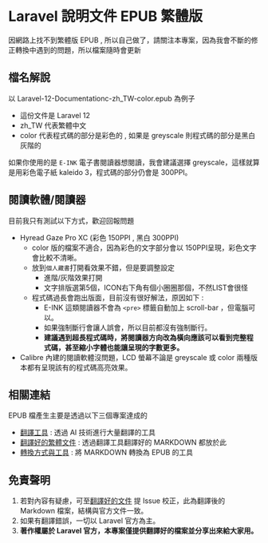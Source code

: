 # Laravel 說明文件 EPUB 繁體版

因網路上找不到繁體版 EPUB , 所以自己做了，請關注本專案，因為我會不斷的修正轉換中遇到的問題，所以檔案隨時會更新

## 檔名解說

以 Laravel-12-Documentationc-zh_TW-color.epub 為例子

- 這份文件是 Laravel 12
- zh_TW 代表繁體中文
- color 代表程式碼的部分是彩色的 , 如果是 greyscale 則程式碼的部分是黑白灰階的

如果你使用的是 `E-INK` 電子書閱讀器想閱讀，我會建議選擇 greyscale，這樣就算是用彩色電子紙 kaleido 3，程式碼的部分仍會是 300PPI。

## 閱讀軟體/閱讀器

目前我只有測試以下方式，歡迎回報問題
* Hyread Gaze Pro XC (彩色 150PPI , 黑白 300PPI)
  * color 版的檔案不適合，因為彩色的文字部分會以 150PPI呈現，彩色文字會比較不清晰。
  * 放到`個人藏書`打開看效果不錯，但是要調整設定
    * 進階/灰階效果打開
    * 文字排版選第5個，ICON右下角有個小圈圈那個，不然LIST會很怪
  * 程式碼過長會跑出版面，目前沒有很好解法，原因如下 :
    * E-INK 這類閱讀器不會為 `<pre>` 標籤自動加上 scroll-bar ，但電腦可以。
    * 如果強制斷行會讓人誤會，所以目前都沒有強制斷行。
    * **建議遇到超長程式碼時，將閱讀器方向改為橫向應該可以看到完整程式碼，甚至縮小字體也能讓呈現的字數更多。**
* Calibre 內建的閱讀軟體沒問題，LCD 螢幕不論是 greyscale 或 color 兩種版本都有呈現該有的程式碼高亮效果。

## 相關連結

EPUB 檔產生主要是透過以下三個專案達成的

* [翻譯工具](https://github.com/laradoc-trans-lab/laradoc-trans) : 透過 AI 技術進行大量翻譯的工具
* [翻譯好的繁體文件](https://github.com/laradoc-trans-lab/laravel_docs-zh_TW) : 透過翻譯工具翻譯好的 MARKDOWN 都放於此
* [轉換方式與工具](https://github.com/laradoc-trans-lab/laradoc-sphinx-epub) : 將 MARKDOWN 轉換為 EPUB 的工具

## 免責聲明

1. 若對內容有疑慮，可至[翻譯好的文件](https://github.com/laradoc-trans-lab/laravel_docs-zh_TW) 提 Issue 校正，此為翻譯後的 Markdown 檔案，結構與官方文件一致。
2. 如果有翻譯錯誤，一切以 Laravel 官方為主。
3. **著作權屬於 Laravel 官方，本專案僅提供翻譯好的檔案並分享出來給大家用。**

